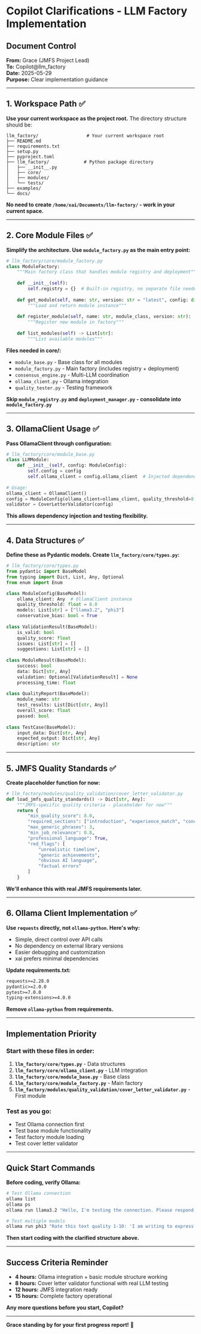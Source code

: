 # Copilot Clarifications - LLM Factory Implementation

## Document Control
**From:** Grace (JMFS Project Lead)  
**To:** Copilot@llm_factory  
**Date:** 2025-05-29  
**Purpose:** Clear implementation guidance  

---

## **1. Workspace Path** ✅

**Use your current workspace as the project root.** The directory structure should be:

```
llm_factory/                  # Your current workspace root
├── README.md
├── requirements.txt
├── setup.py
├── pyproject.toml
├── llm_factory/             # Python package directory
│   ├── __init__.py
│   ├── core/
│   ├── modules/
│   └── tests/
├── examples/
└── docs/
```

**No need to create `/home/xai/Documents/llm-factory/` - work in your current space.**

---

## **2. Core Module Files** ✅

**Simplify the architecture. Use `module_factory.py` as the main entry point:**

```python
# llm_factory/core/module_factory.py
class ModuleFactory:
    """Main factory class that handles module registry and deployment"""
    
    def __init__(self):
        self.registry = {}  # Built-in registry, no separate file needed
        
    def get_module(self, name: str, version: str = "latest", config: dict = None):
        """Load and return module instance"""
        
    def register_module(self, name: str, module_class, version: str):
        """Register new module in factory"""
        
    def list_modules(self) -> List[str]:
        """List available modules"""
```

**Files needed in core/:**
- `module_base.py` - Base class for all modules
- `module_factory.py` - Main factory (includes registry + deployment)
- `consensus_engine.py` - Multi-LLM coordination
- `ollama_client.py` - Ollama integration
- `quality_tester.py` - Testing framework

**Skip `module_registry.py` and `deployment_manager.py` - consolidate into `module_factory.py`**

---

## **3. OllamaClient Usage** ✅

**Pass OllamaClient through configuration:**

```python
# llm_factory/core/module_base.py
class LLMModule:
    def __init__(self, config: ModuleConfig):
        self.config = config
        self.ollama_client = config.ollama_client  # Injected dependency
        
# Usage:
ollama_client = OllamaClient()
config = ModuleConfig(ollama_client=ollama_client, quality_threshold=8.0)
validator = CoverLetterValidator(config)
```

**This allows dependency injection and testing flexibility.**

---

## **4. Data Structures** ✅

**Define these as Pydantic models. Create `llm_factory/core/types.py`:**

```python
# llm_factory/core/types.py
from pydantic import BaseModel
from typing import Dict, List, Any, Optional
from enum import Enum

class ModuleConfig(BaseModel):
    ollama_client: Any  # OllamaClient instance
    quality_threshold: float = 8.0
    models: List[str] = ["llama3.2", "phi3"]
    conservative_bias: bool = True
    
class ValidationResult(BaseModel):
    is_valid: bool
    quality_score: float
    issues: List[str] = []
    suggestions: List[str] = []
    
class ModuleResult(BaseModel):
    success: bool
    data: Dict[str, Any]
    validation: Optional[ValidationResult] = None
    processing_time: float
    
class QualityReport(BaseModel):
    module_name: str
    test_results: List[Dict[str, Any]]
    overall_score: float
    passed: bool
    
class TestCase(BaseModel):
    input_data: Dict[str, Any]
    expected_output: Dict[str, Any]
    description: str
```

---

## **5. JMFS Quality Standards** ✅

**Create placeholder function for now:**

```python
# llm_factory/modules/quality_validation/cover_letter_validator.py
def load_jmfs_quality_standards() -> Dict[str, Any]:
    """JMFS-specific quality criteria - placeholder for now"""
    return {
        "min_quality_score": 8.0,
        "required_sections": ["introduction", "experience_match", "conclusion"],
        "max_generic_phrases": 3,
        "min_job_relevance": 0.8,
        "professional_language": True,
        "red_flags": [
            "unrealistic timeline",
            "generic achievements", 
            "obvious AI language",
            "factual errors"
        ]
    }
```

**We'll enhance this with real JMFS requirements later.**

---

## **6. Ollama Client Implementation** ✅

**Use `requests` directly, not `ollama-python`. Here's why:**
- Simple, direct control over API calls
- No dependency on external library versions
- Easier debugging and customization
- xai prefers minimal dependencies

**Update requirements.txt:**

```txt
requests>=2.28.0
pydantic>=2.0.0
pytest>=7.0.0
typing-extensions>=4.0.0
```

**Remove `ollama-python` from requirements.**

---

## **Implementation Priority**

### **Start with these files in order:**

1. **`llm_factory/core/types.py`** - Data structures
2. **`llm_factory/core/ollama_client.py`** - LLM integration  
3. **`llm_factory/core/module_base.py`** - Base class
4. **`llm_factory/core/module_factory.py`** - Main factory
5. **`llm_factory/modules/quality_validation/cover_letter_validator.py`** - First module

### **Test as you go:**
- Test Ollama connection first
- Test base module functionality
- Test factory module loading
- Test cover letter validator

---

## **Quick Start Commands**

**Before coding, verify Ollama:**

```bash
# Test Ollama connection
ollama list
ollama ps
ollama run llama3.2 "Hello, I'm testing the connection. Please respond with 'Factory ready!'"

# Test multiple models
ollama run phi3 "Rate this text quality 1-10: 'I am writing to express my interest in this position.'"
```

**Then start coding with the clarified structure above.**

---

## **Success Criteria Reminder**

- **4 hours:** Ollama integration + basic module structure working
- **8 hours:** Cover letter validator functional with real LLM testing
- **12 hours:** JMFS integration ready
- **15 hours:** Complete factory operational

**Any more questions before you start, Copilot?**

---

**Grace standing by for your first progress report!** 🚀